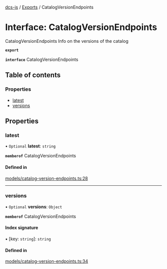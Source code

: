 [dcs-js](../README.md) / [Exports](../modules.md) / CatalogVersionEndpoints

# Interface: CatalogVersionEndpoints

CatalogVersionEndpoints Info on the versions of the catalog

**`export`**

**`interface`** CatalogVersionEndpoints

## Table of contents

### Properties

- [latest](CatalogVersionEndpoints.md#latest)
- [versions](CatalogVersionEndpoints.md#versions)

## Properties

### <a id="latest" name="latest"></a> latest

• `Optional` **latest**: `string`

**`memberof`** CatalogVersionEndpoints

#### Defined in

[models/catalog-version-endpoints.ts:28](https://github.com/unfoldingWord/dcs-js/blob/42a7ab5/models/catalog-version-endpoints.ts#L28)

___

### <a id="versions" name="versions"></a> versions

• `Optional` **versions**: `Object`

**`memberof`** CatalogVersionEndpoints

#### Index signature

▪ [key: `string`]: `string`

#### Defined in

[models/catalog-version-endpoints.ts:34](https://github.com/unfoldingWord/dcs-js/blob/42a7ab5/models/catalog-version-endpoints.ts#L34)
